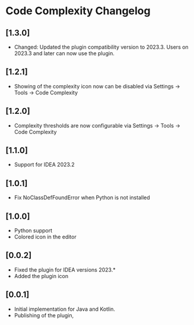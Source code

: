 <!-- Keep a Changelog guide -> https://keepachangelog.com -->

# Code Complexity Changelog

## [1.3.0]
- Changed: Updated the plugin compatibility version to 2023.3. Users on 2023.3 and later can now use the plugin.

## [1.2.1]
- Showing of the complexity icon now can be disabled via Settings -> Tools -> Code Complexity

## [1.2.0]
- Complexity thresholds are now configurable via Settings -> Tools -> Code Complexity

## [1.1.0]
- Support for IDEA 2023.2

## [1.0.1]
- Fix NoClassDefFoundError when Python is not installed

## [1.0.0]
- Python support
- Colored icon in the editor

## [0.0.2]
- Fixed the plugin for IDEA versions 2023.*
- Added the plugin icon

## [0.0.1]
- Initial implementation for Java and Kotlin.
- Publishing of the plugin,
